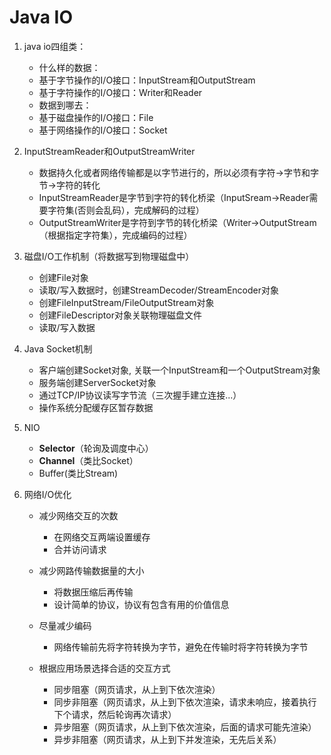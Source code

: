 # Java IO #

1. java io四组类：
	
	- 什么样的数据：
	- 基于字节操作的I/O接口：InputStream和OutputStream
	- 基于字符操作的I/O接口：Writer和Reader
	- 数据到哪去：
	- 基于磁盘操作的I/O接口：File
	- 基于网络操作的I/O接口：Socket 

2. InputStreamReader和OutputStreamWriter
	- 数据持久化或者网络传输都是以字节进行的，所以必须有字符->字节和字节->字符的转化
	- InputStreamReader是字节到字符的转化桥梁（InputSream->Reader需要字符集(否则会乱码），完成解码的过程）  
	- OutputStreamWriter是字符到字节的转化桥梁（Writer->OutputStream（根据指定字符集），完成编码的过程）
3. 磁盘I/O工作机制（将数据写到物理磁盘中）

	- 创建File对象
	- 读取/写入数据时，创建StreamDecoder/StreamEncoder对象
	- 创建FileInputStream/FileOutputStream对象
	- 创建FileDescriptor对象关联物理磁盘文件
	- 读取/写入数据
4. Java Socket机制

	- 客户端创建Socket对象, 关联一个InputStream和一个OutputStream对象
	- 服务端创建ServerSocket对象
	- 通过TCP/IP协议读写字节流（三次握手建立连接...）
	- 操作系统分配缓存区暂存数据

5. NIO
	- **Selector**（轮询及调度中心）
	- **Channel**（类比Socket）
	- Buffer(类比Stream)

6. 网络I/O优化
	- 减少网络交互的次数
		- 在网络交互两端设置缓存
		- 合并访问请求
	- 减少网路传输数据量的大小
		- 将数据压缩后再传输
		- 设计简单的协议，协议有包含有用的价值信息
	- 尽量减少编码
		- 网络传输前先将字符转换为字节，避免在传输时将字符转换为字节

	- 根据应用场景选择合适的交互方式
		- 同步阻塞（网页请求，从上到下依次渲染）
		- 同步非阻塞（网页请求，从上到下依次渲染，请求未响应，接着执行下个请求，然后轮询再次请求）
		- 异步阻塞（网页请求，从上到下依次渲染，后面的请求可能先渲染）
		- 异步非阻塞（网页请求，从上到下并发渲染，无先后关系）
